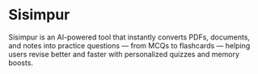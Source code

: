 # Sisimpur
Sisimpur is an AI-powered tool that instantly converts PDFs, documents, and notes into practice questions — from MCQs to flashcards — helping users revise better and faster with personalized quizzes and memory boosts.
